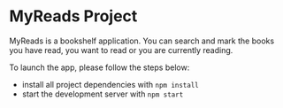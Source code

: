# MyReads Project

MyReads is a bookshelf application. You can search and mark the books you have read, you want to read or you are currently reading.

To launch the app, please follow the steps below:

* install all project dependencies with `npm install`
* start the development server with `npm start`
